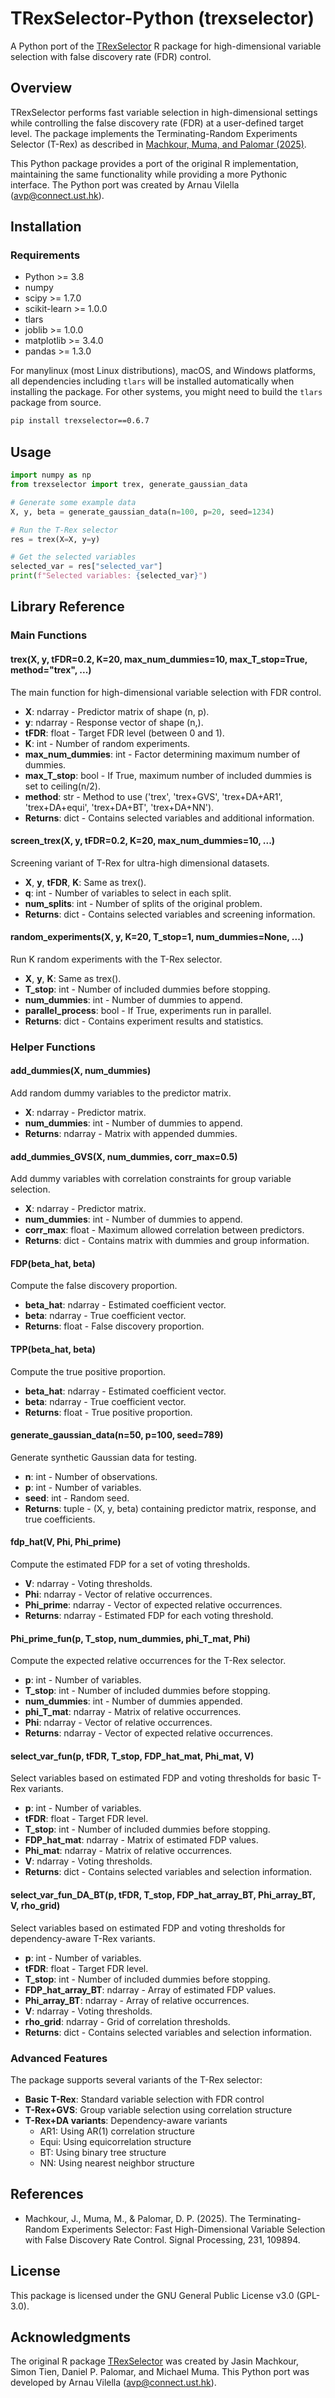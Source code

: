 # TRexSelector-Python (trexselector)

A Python port of the [TRexSelector](https://github.com/jasinmachkour/TRexSelector) R package for high-dimensional variable selection with false discovery rate (FDR) control.

## Overview

TRexSelector performs fast variable selection in high-dimensional settings while controlling the false discovery rate (FDR) at a user-defined target level. The package implements the Terminating-Random Experiments Selector (T-Rex) as described in [Machkour, Muma, and Palomar (2025)](https://doi.org/10.1016/j.sigpro.2025.109894).

This Python package provides a port of the original R implementation, maintaining the same functionality while providing a more Pythonic interface. The Python port was created by Arnau Vilella (avp@connect.ust.hk).

## Installation

### Requirements

- Python >= 3.8
- numpy
- scipy >= 1.7.0
- scikit-learn >= 1.0.0
- tlars
- joblib >= 1.0.0
- matplotlib >= 3.4.0
- pandas >= 1.3.0

For manylinux (most Linux distributions), macOS, and Windows platforms, all dependencies including `tlars` will be installed automatically when installing the package. For other systems, you might need to build the `tlars` package from source.

```bash
pip install trexselector==0.6.7
```

## Usage

```python
import numpy as np
from trexselector import trex, generate_gaussian_data

# Generate some example data
X, y, beta = generate_gaussian_data(n=100, p=20, seed=1234)

# Run the T-Rex selector
res = trex(X=X, y=y)

# Get the selected variables
selected_var = res["selected_var"]
print(f"Selected variables: {selected_var}")
```

## Library Reference

### Main Functions

#### trex(X, y, tFDR=0.2, K=20, max_num_dummies=10, max_T_stop=True, method="trex", ...)

The main function for high-dimensional variable selection with FDR control.

- **X**: ndarray - Predictor matrix of shape (n, p).
- **y**: ndarray - Response vector of shape (n,).
- **tFDR**: float - Target FDR level (between 0 and 1).
- **K**: int - Number of random experiments.
- **max_num_dummies**: int - Factor determining maximum number of dummies.
- **max_T_stop**: bool - If True, maximum number of included dummies is set to ceiling(n/2).
- **method**: str - Method to use ('trex', 'trex+GVS', 'trex+DA+AR1', 'trex+DA+equi', 'trex+DA+BT', 'trex+DA+NN').
- **Returns**: dict - Contains selected variables and additional information.

#### screen_trex(X, y, tFDR=0.2, K=20, max_num_dummies=10, ...)

Screening variant of T-Rex for ultra-high dimensional datasets.

- **X**, **y**, **tFDR**, **K**: Same as trex().
- **q**: int - Number of variables to select in each split.
- **num_splits**: int - Number of splits of the original problem.
- **Returns**: dict - Contains selected variables and screening information.

#### random_experiments(X, y, K=20, T_stop=1, num_dummies=None, ...)

Run K random experiments with the T-Rex selector.

- **X**, **y**, **K**: Same as trex().
- **T_stop**: int - Number of included dummies before stopping.
- **num_dummies**: int - Number of dummies to append.
- **parallel_process**: bool - If True, experiments run in parallel.
- **Returns**: dict - Contains experiment results and statistics.

### Helper Functions

#### add_dummies(X, num_dummies)

Add random dummy variables to the predictor matrix.

- **X**: ndarray - Predictor matrix.
- **num_dummies**: int - Number of dummies to append.
- **Returns**: ndarray - Matrix with appended dummies.

#### add_dummies_GVS(X, num_dummies, corr_max=0.5)

Add dummy variables with correlation constraints for group variable selection.

- **X**: ndarray - Predictor matrix.
- **num_dummies**: int - Number of dummies to append.
- **corr_max**: float - Maximum allowed correlation between predictors.
- **Returns**: dict - Contains matrix with dummies and group information.

#### FDP(beta_hat, beta)

Compute the false discovery proportion.

- **beta_hat**: ndarray - Estimated coefficient vector.
- **beta**: ndarray - True coefficient vector.
- **Returns**: float - False discovery proportion.

#### TPP(beta_hat, beta)

Compute the true positive proportion.

- **beta_hat**: ndarray - Estimated coefficient vector.
- **beta**: ndarray - True coefficient vector.
- **Returns**: float - True positive proportion.

#### generate_gaussian_data(n=50, p=100, seed=789)

Generate synthetic Gaussian data for testing.

- **n**: int - Number of observations.
- **p**: int - Number of variables.
- **seed**: int - Random seed.
- **Returns**: tuple - (X, y, beta) containing predictor matrix, response, and true coefficients.

#### fdp_hat(V, Phi, Phi_prime)

Compute the estimated FDP for a set of voting thresholds.

- **V**: ndarray - Voting thresholds.
- **Phi**: ndarray - Vector of relative occurrences.
- **Phi_prime**: ndarray - Vector of expected relative occurrences.
- **Returns**: ndarray - Estimated FDP for each voting threshold.

#### Phi_prime_fun(p, T_stop, num_dummies, phi_T_mat, Phi)

Compute the expected relative occurrences for the T-Rex selector.

- **p**: int - Number of variables.
- **T_stop**: int - Number of included dummies before stopping.
- **num_dummies**: int - Number of dummies appended.
- **phi_T_mat**: ndarray - Matrix of relative occurrences.
- **Phi**: ndarray - Vector of relative occurrences.
- **Returns**: ndarray - Vector of expected relative occurrences.

#### select_var_fun(p, tFDR, T_stop, FDP_hat_mat, Phi_mat, V)

Select variables based on estimated FDP and voting thresholds for basic T-Rex variants.

- **p**: int - Number of variables.
- **tFDR**: float - Target FDR level.
- **T_stop**: int - Number of included dummies before stopping.
- **FDP_hat_mat**: ndarray - Matrix of estimated FDP values.
- **Phi_mat**: ndarray - Matrix of relative occurrences.
- **V**: ndarray - Voting thresholds.
- **Returns**: dict - Contains selected variables and selection information.

#### select_var_fun_DA_BT(p, tFDR, T_stop, FDP_hat_array_BT, Phi_array_BT, V, rho_grid)

Select variables based on estimated FDP and voting thresholds for dependency-aware T-Rex variants.

- **p**: int - Number of variables.
- **tFDR**: float - Target FDR level.
- **T_stop**: int - Number of included dummies before stopping.
- **FDP_hat_array_BT**: ndarray - Array of estimated FDP values.
- **Phi_array_BT**: ndarray - Array of relative occurrences.
- **V**: ndarray - Voting thresholds.
- **rho_grid**: ndarray - Grid of correlation thresholds.
- **Returns**: dict - Contains selected variables and selection information.

### Advanced Features

The package supports several variants of the T-Rex selector:

- **Basic T-Rex**: Standard variable selection with FDR control
- **T-Rex+GVS**: Group variable selection using correlation structure
- **T-Rex+DA variants**: Dependency-aware variants
  - AR1: Using AR(1) correlation structure
  - Equi: Using equicorrelation structure
  - BT: Using binary tree structure
  - NN: Using nearest neighbor structure

## References

- Machkour, J., Muma, M., & Palomar, D. P. (2025). The Terminating-Random Experiments Selector: Fast High-Dimensional Variable Selection with False Discovery Rate Control. Signal Processing, 231, 109894.

## License

This package is licensed under the GNU General Public License v3.0 (GPL-3.0).

## Acknowledgments

The original R package [TRexSelector](https://github.com/jasinmachkour/TRexSelector) was created by Jasin Machkour, Simon Tien, Daniel P. Palomar, and Michael Muma. This Python port was developed by Arnau Vilella (avp@connect.ust.hk).
